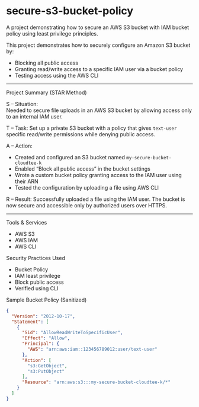 # secure-s3-bucket-policy
A project demonstrating how to secure an AWS S3 bucket with IAM bucket policy using least privilege principles.


This project demonstrates how to securely configure an Amazon S3 bucket by:
- Blocking all public access
- Granting read/write access to a specific IAM user via a bucket policy
- Testing access using the AWS CLI

---
 Project Summary (STAR Method)

S – Situation:  
Needed to secure file uploads in an AWS S3 bucket by allowing access only to an internal IAM user.

T – Task:
Set up a private S3 bucket with a policy that gives `text-user` specific read/write permissions while denying public access.

A – Action:  
- Created and configured an S3 bucket named `my-secure-bucket-cloudtee-k`
- Enabled “Block all public access” in the bucket settings
- Wrote a custom bucket policy granting access to the IAM user using their ARN
- Tested the configuration by uploading a file using AWS CLI

R – Result: 
Successfully uploaded a file using the IAM user. The bucket is now secure and accessible only by authorized users over HTTPS.

---

 Tools & Services
- AWS S3
- AWS IAM
- AWS CLI

 Security Practices Used
- Bucket Policy
- IAM least privilege
- Block public access
- Verified using CLI

 Sample Bucket Policy (Sanitized)
```json
{
  "Version": "2012-10-17",
  "Statement": [
    {
      "Sid": "AllowReadWriteToSpecificUser",
      "Effect": "Allow",
      "Principal": {
        "AWS": "arn:aws:iam::123456789012:user/text-user"
      },
      "Action": [
        "s3:GetObject",
        "s3:PutObject"
      ],
      "Resource": "arn:aws:s3:::my-secure-bucket-cloudtee-k/*"
    }
  ]
}
